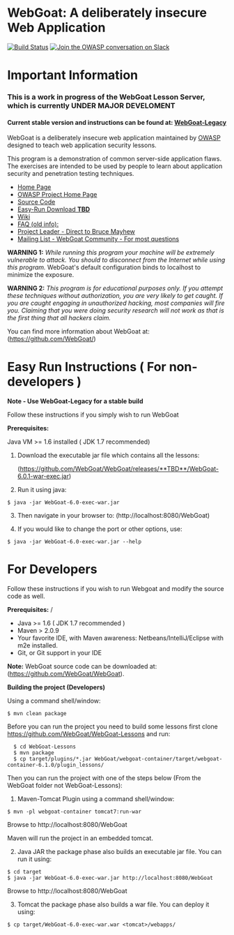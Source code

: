 # WebGoat: A deliberately insecure Web Application

[![Build Status](https://travis-ci.org/WebGoat/WebGoat.svg)](https://travis-ci.org/WebGoat/WebGoat)
[![Join the OWASP conversation on Slack](https://owasp.herokuapp.com/badge.svg)](https://owasp.herokuapp.com/)


# Important Information

### This is a work in progress of the WebGoat Lesson Server, which is currently **UNDER MAJOR DEVELOMENT**

#### Current stable version and instructions can be found at:  [WebGoat-Legacy](https://github.com/WebGoat/WebGoat-Legacy)

WebGoat is a deliberately insecure web application maintained by [OWASP](http://www.owasp.org/) designed to teach web application security lessons.

This program is a demonstration of common server-side application flaws. The
exercises are intended to be used by people to learn about application security and
penetration testing techniques.

* [Home Page](http://webgoat.github.io)
* [OWASP Project Home Page](http://www.owasp.org/index.php/Category:OWASP_WebGoat_Project)
* [Source Code](https://github.com/WebGoat/WebGoat)
* [Easy-Run Download **TBD**](https://github.com/WebGoat/WebGoat/releases/**TBD**)
* [Wiki](https://github.com/WebGoat/WebGoat/wiki)
* [FAQ (old info):](http://code.google.com/p/webgoat/wiki/FAQ)
* [Project Leader - Direct to Bruce Mayhew](mailto:webgoat@owasp.org)
* [Mailing List - WebGoat Community - For most questions](mailto:owasp-webgoat@lists.owasp.org)

**WARNING 1:** *While running this program your machine will be extremely
vulnerable to attack. You should to disconnect from the Internet while using
this program.*  WebGoat's default configuration binds to localhost to minimize 
the exposure.

**WARNING 2:** *This program is for educational purposes only. If you attempt
these techniques without authorization, you are very likely to get caught. If
you are caught engaging in unauthorized hacking, most companies will fire you.
Claiming that you were doing security research will not work as that is the
first thing that all hackers claim.*

You can find more information about WebGoat at:
(https://github.com/WebGoat/)


# Easy Run Instructions ( For non-developers )

**Note - Use WebGoat-Legacy for a stable build**

Follow these instructions if you simply wish to run WebGoat

**Prerequisites:**

Java VM >= 1.6 installed ( JDK 1.7 recommended)

1. Download the executable jar file which contains all the lessons:

    (https://github.com/WebGoat/WebGoat/releases/**TBD**/WebGoat-6.0.1-war-exec.jar)

2. Run it using java:

```Shell
$ java -jar WebGoat-6.0-exec-war.jar
```

3. Then navigate in your browser to: (http://localhost:8080/WebGoat)

4. If you would like to change the port or other options, use:

```Shell
$ java -jar WebGoat-6.0-exec-war.jar --help
```

# For Developers

Follow these instructions if you wish to run Webgoat and modify the source code as well.

**Prerequisites:**
/
* Java >= 1.6 ( JDK 1.7 recommended )
* Maven > 2.0.9
* Your favorite IDE, with Maven awareness: Netbeans/IntelliJ/Eclipse with m2e installed.
* Git, or Git support in your IDE

**Note:** WebGoat source code can be downloaded at: (https://github.com/WebGoat/WebGoat).


**Building the project (Developers)**

Using a command shell/window:

```Shell
$ mvn clean package
```

Before you can run the project you need to build some lessons first clone https://github.com/WebGoat/WebGoat-Lessons and run:

```Shell
  $ cd WebGoat-Lessons
  $ mvn package
  $ cp target/plugins/*.jar WebGoat/webgoat-container/target/webgoat-container-6.1.0/plugin_lessons/
```

Then you can run the project with one of the steps below (From the WebGoat folder not WebGoat-Lessons):

1. Maven-Tomcat Plugin
   using a command shell/window:

```Shell
$ mvn -pl webgoat-container tomcat7:run-war
```
Browse to http://localhost:8080/WebGoat

Maven will run the project in an embedded tomcat.

2. Java JAR
   the package phase also builds an executable jar file. You can run it using:

```Shell
$ cd target
$ java -jar WebGoat-6.0-exec-war.jar http://localhost:8080/WebGoat
```

Browse to http://localhost:8080/WebGoat

3. Tomcat the package phase also builds a war file. You can deploy it using:

```Shell
$ cp target/WebGoat-6.0-exec-war.war <tomcat>/webapps/
```
